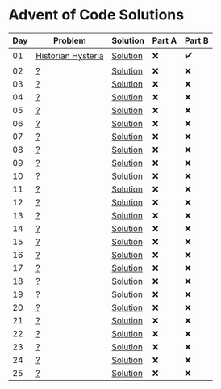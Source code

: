 # Advent of Code Solutions

| Day | Problem | Solution | Part A | Part B |
|-----|---------|----------|---------|---------|
| 01 | [Historian Hysteria](https://adventofcode.com/2024/day/1) | [Solution](day_01.py) | :x: | :heavy_check_mark: | :heavy_check_mark: |
| 02 | [?](https://adventofcode.com/2024/day/2) | [Solution](day_02.py) | :x: | :x: |
| 03 | [?](https://adventofcode.com/2024/day/3) | [Solution](day_03.py) | :x: | :x: |
| 04 | [?](https://adventofcode.com/2024/day/4) | [Solution](day_04.py) | :x: | :x: |
| 05 | [?](https://adventofcode.com/2024/day/5) | [Solution](day_05.py) | :x: | :x: |
| 06 | [?](https://adventofcode.com/2024/day/6) | [Solution](day_06.py) | :x: | :x: |
| 07 | [?](https://adventofcode.com/2024/day/7) | [Solution](day_07.py) | :x: | :x: |
| 08 | [?](https://adventofcode.com/2024/day/8) | [Solution](day_08.py) | :x: | :x: |
| 09 | [?](https://adventofcode.com/2024/day/9) | [Solution](day_09.py) | :x: | :x: |
| 10 | [?](https://adventofcode.com/2024/day/10) | [Solution](day_10.py) | :x: | :x: |
| 11 | [?](https://adventofcode.com/2024/day/11) | [Solution](day_11.py) | :x: | :x: |
| 12 | [?](https://adventofcode.com/2024/day/12) | [Solution](day_12.py) | :x: | :x: |
| 13 | [?](https://adventofcode.com/2024/day/13) | [Solution](day_13.py) | :x: | :x: |
| 14 | [?](https://adventofcode.com/2024/day/14) | [Solution](day_14.py) | :x: | :x: |
| 15 | [?](https://adventofcode.com/2024/day/15) | [Solution](day_15.py) | :x: | :x: |
| 16 | [?](https://adventofcode.com/2024/day/16) | [Solution](day_16.py) | :x: | :x: |
| 17 | [?](https://adventofcode.com/2024/day/17) | [Solution](day_17.py) | :x: | :x: |
| 18 | [?](https://adventofcode.com/2024/day/18) | [Solution](day_18.py) | :x: | :x: |
| 19 | [?](https://adventofcode.com/2024/day/19) | [Solution](day_19.py) | :x: | :x: |
| 20 | [?](https://adventofcode.com/2024/day/20) | [Solution](day_20.py) | :x: | :x: |
| 21 | [?](https://adventofcode.com/2024/day/21) | [Solution](day_21.py) | :x: | :x: |
| 22 | [?](https://adventofcode.com/2024/day/22) | [Solution](day_22.py) | :x: | :x: |
| 23 | [?](https://adventofcode.com/2024/day/23) | [Solution](day_23.py) | :x: | :x: |
| 24 | [?](https://adventofcode.com/2024/day/24) | [Solution](day_24.py) | :x: | :x: |
| 25 | [?](https://adventofcode.com/2024/day/25) | [Solution](day_25.py) | :x: | :x: |
